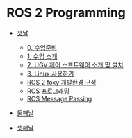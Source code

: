 # ROS 2 Programming

* [첫날](day1#ros-2-programming)
  * [0\. 수업준비](day1#_0-수업준비)
  * [1\. 수업 소개](day1#_1-수업-소개)
  * [2\. UGV 제어 소프트웨어 소개 및 설치](day1#_2-ugv-제어-소프트웨어-소개-및-설치)
  * [3\. Linux 사용하기](day1#_3-linux-사용하기)
  * [ROS 2 foxy 개발환경 구성](day1#ros-2-foxy-개발환경-구성)
  * [ROS 프로그래밍](day1#ros-프로그래밍)
  * [ROS Message Passing](day1#ros-message-passing)

* [둘째날](day2.md)
* [셋째날](day3.md)

<!--
gh-md-toc --depth 2 day1.md
-->
